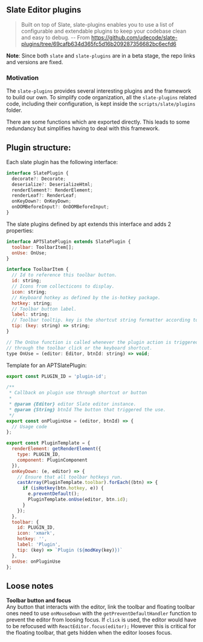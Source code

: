 ## Slate Editor plugins

> Built on top of Slate, slate-plugins enables you to use a list of configurable and extendable plugins to keep your codebase clean and easy to debug.
> -- From https://github.com/udecode/slate-plugins/tree/69cafb634d365fc5d16b209287356682bc6ecfd6

**Note**: Since both `slate` and `slate-plugins` are in a beta stage, the repo links and versions are fixed.

### Motivation

The `slate-plugins` provides several interesting plugins and the framework to build our own.
To simplify code organization, all the `slate-plugins` related code, including their configuration, is kept inside the `scripts/slate/plugins` folder.

There are some functions which are exported directly. This leads to some redundancy but simplifies having to deal with this framework.

## Plugin structure:
Each slate plugin has the following interface:
```js
interface SlatePlugin {
  decorate?: Decorate;
  deserialize?: DeserializeHtml;
  renderElement?: RenderElement;
  renderLeaf?: RenderLeaf;
  onKeyDown?: OnKeyDown;
  onDOMBeforeInput?: OnDOMBeforeInput;
}
```

The slate plugins defined by apt extends this interface and adds 2 properties:
```js
interface APTSlatePlugin extends SlatePlugin {
  toolbar: ToolbarItem[];
  onUse: OnUse;
}

interface ToolbarItem {
  // Id to reference this toolbar button.
  id: string;
  // Icons from collecticons to display.
  icon: string;
  // Keyboard hotkey as defined by the is-hotkey package.
  hotkey: string;
  // Toolbar button label.
  label: string;
  // Toolbar tooltip. key is the shortcut string formatter according to OS.
  tip: (key: string) => string;
}

// The OnUse function is called whenever the plugin action is triggered either
// through the toolbar click or the keyboard shortcut.
type OnUse = (editor: Editor, btnId: string) => void;
```

Template for an APTSlatePlugin:
```js
export const PLUGIN_ID = 'plugin-id';

/**
 * Callback on plugin use through shortcut or button
 *
 * @param {Editor} editor Slate editor instance.
 * @param {String} btnId The button that triggered the use.
 */
export const onPluginUse = (editor, btnId) => {
  // Usage code
};

export const PluginTemplate = {
  renderElement: getRenderElement({
    type: PLUGIN_ID,
    component: PluginComponent
  }),
  onKeyDown: (e, editor) => {
    // Ensure that all toolbar hotkeys run.
    castArray(PluginTemplate.toolbar).forEach((btn) => {
      if (isHotkey(btn.hotkey, e)) {
        e.preventDefault();
        PluginTemplate.onUse(editor, btn.id);
      }
    });
  },
  toolbar: {
    id: PLUGIN_ID,
    icon: 'xmark',
    hotkey: '',
    label: 'Plugin',
    tip: (key) => `Plugin (${modKey(key)})`
  },
  onUse: onPluginUse
};
```

## Loose notes

**Toolbar button and focus**  
Any button that interacts with the editor, link the toolbar and floating toolbar ones need to use `onMouseDown` with the `getPreventDefaultHandler` function to prevent the editor from loosing focus. If `click` is used, the editor would have to be refocused with `ReactEditor.focus(editor);` However this is critical for the floating toolbar, that gets hidden when the editor looses focus.